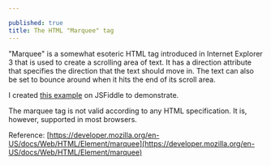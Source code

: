 ```yaml
---

published: true
title: The HTML "Marquee" tag
---
```

"Marquee" is a somewhat esoteric HTML tag introduced in Internet Explorer 3 that is used to create a scrolling area of text. It has a direction attribute that specifies the direction that the text should move in. The text can also be set to bounce around when it hits the end of its scroll area.

I created [this example](http://jsfiddle.net/dmerica/bcyr75o0/2/) on JSFiddle to demonstrate.

The marquee tag is not valid according to any HTML specification. It is, however, supported in most browsers.

Reference: [https://developer.mozilla.org/en-US/docs/Web/HTML/Element/marquee](https://developer.mozilla.org/en-US/docs/Web/HTML/Element/marquee)
